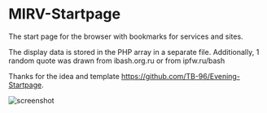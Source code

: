 # MIRV-Startpage
The start page for the browser with bookmarks for services and sites.

The display data is stored in the PHP array in a separate file. Additionally, 1 random quote was drawn from ibash.org.ru or from ipfw.ru/bash

Thanks for the idea and template https://github.com/TB-96/Evening-Startpage.

![screenshot](https://i.imgur.com/qkIUSuN.png)
